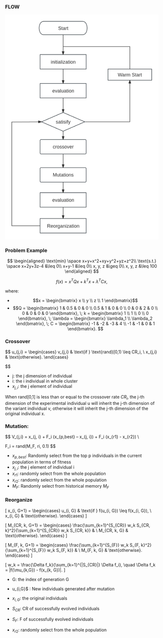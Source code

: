 

### FLOW

![DE](./img/DE.png)

### Problem Example

$$
\begin{aligned}
\text{min} \space x+y+x^2+xy+y^2+yz+z^2\\
\text{s.t.} \space x+2y+3z-4 &\leq 0\\
x+y-1 &\leq 0\\
x, y, z &\geq 0\\
x, y, z &\leq 100
\end{aligned}
$$


$$
f(x) = x^T Q x + k^T x + \lambda^T C x,
$$

where:
- $$x = \begin{bmatrix} x \\ y \\ z \\ 1 \end{bmatrix}$$
- $$Q = \begin{bmatrix} 
1 & 0.5 & 0 & 0 \\ 
0.5 & 1 & 0 & 0 \\ 
0 & 0 & 2 & 0 \\ 
0 & 0 & 0 & 0 
\end{bmatrix}, \;
k = \begin{bmatrix} 
1 \\ 
1 \\ 
0 \\ 
0 
\end{bmatrix}, \;
\lambda = \begin{bmatrix} 
\lambda_1 \\ 
\lambda_2 
\end{bmatrix}, \;
C = \begin{bmatrix} 
-1 & -2 & -3 & 4 \\ 
-1 & -1 & 0 & 1 
\end{bmatrix}.
$$

### Crossover

$$
u_{j,i} =
\begin{cases} 
v_{j,i} & \text{if } \text{rand}[0,1) \leq CR_i, \\
x_{j,i} & \text{otherwise}.
\end{cases}

$$

- j: the j dimension of  individual
- i: the i individual in whole cluster
- $x_{j, i}$: the j element of individual

When rand[0,1] is less than or equal to the crossover rate $CR_i$, the j-th dimension of the experimental individual u will inherit the j-th dimension of the variant individual v, otherwise it will inherit the j-th dimension of the original individual x.

### Mutation:

$$
V_{j,i} = x_{j, i} + F_i (x_{p,best} – x_{j, i}) + F_i (x_{r1} - x_{r2}) \\

F_i = rand(M_F, ri, 0.1)
$$

- $x_{p, best}$: Randomly select from the top p individuals in the current population in terms of fitness
- $x_{j, i}$: the j element of individual i
- $x_{r1}$: randomly select from the whole population
- $x_{r2}$: randomly select from the whole population
- $M_{F}$: Randomly select from historical memory $M_F$

### Reorganize

\[
x_{i, G+1} = 
\begin{cases} 
u_{i, G} & \text{if } f(u_{i, G}) \leq f(x_{i, G}), \\
x_{i, G} & \text{otherwise}.
\end{cases}
\]

\[
M_{CR, k, G+1} = 
\begin{cases} 
\frac{\sum_{k=1}^{S_{CR}} w_k S_{CR, k}^2}{\sum_{k=1}^{S_{CR}} w_k S_{CR, k}} & \\
M_{CR, k, G} & \text{otherwise}.
\end{cases}
\]

\[
M_{F, k, G+1} = 
\begin{cases} 
\frac{\sum_{k=1}^{S_{F}} w_k S_{F, k}^2}{\sum_{k=1}^{S_{F}} w_k S_{F, k}} & \\
M_{F, k, G} & \text{otherwise}.
\end{cases}
\]

\[
w_k = \frac{\Delta f_k}{\sum_{k=1}^{|S_{CR}|} \Delta f_i}, \quad
\Delta f_k = |f(\mu_{k,G}) - f(x_{k, G})|.
\]


- G: the index of generation G 
- u_{i,G}$ : New individuals generated after mutation

- $x_{i, G}$: the original individuals

- $S_{CR}$: CR of successfully evolved individuals

- $S_{F}$: F of successfully evolved individuals

- $x_{r2}$: randomly select from the whole population
